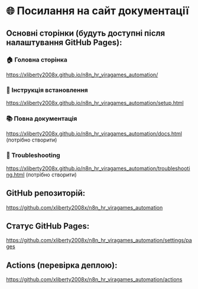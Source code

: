# 🌐 Посилання на сайт документації

## Основні сторінки (будуть доступні після налаштування GitHub Pages):

### 🏠 Головна сторінка
https://xliberty2008x.github.io/n8n_hr_viragames_automation/

### 🚀 Інструкція встановлення
https://xliberty2008x.github.io/n8n_hr_viragames_automation/setup.html

### 📚 Повна документація
https://xliberty2008x.github.io/n8n_hr_viragames_automation/docs.html
(потрібно створити)

### 🔧 Troubleshooting
https://xliberty2008x.github.io/n8n_hr_viragames_automation/troubleshooting.html
(потрібно створити)

## GitHub репозиторій:
https://github.com/xliberty2008x/n8n_hr_viragames_automation

## Статус GitHub Pages:
https://github.com/xliberty2008x/n8n_hr_viragames_automation/settings/pages

## Actions (перевірка деплою):
https://github.com/xliberty2008x/n8n_hr_viragames_automation/actions